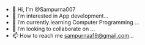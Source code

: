 - 👋 Hi, I’m @Sampurna007
- 👀 I’m interested in App development...
- 🌱 I’m currently learning Computer Programming ...
- 💞️ I’m looking to collaborate on ...
- 📫 How to reach me sampurnaa19@gmail.com...

<!---
Sampurna007/Sampurna007 is a ✨ special ✨ repository because its `README.md` (this file) appears on your GitHub profile.
You can click the Preview link to take a look at your changes.
--->
